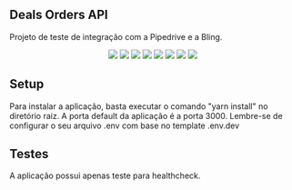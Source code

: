 ## Deals Orders API

Projeto de teste de integração com a Pipedrive e a Bling.

<p align="center">
    <img src="https://img.shields.io/badge/TypeScript-007ACC?style=for-the-badge&logo=typescript&logoColor=white" /> 
    <img src="https://img.shields.io/badge/MongoDB-white?style=for-the-badge&logo=mongodb&logoColor=4EA94B" /> 
    <img src="https://img.shields.io/badge/Node.js-339933?style=for-the-badge&logo=nodedotjs&logoColor=white" /> 
    <img src="https://img.shields.io/badge/Yarn-2C8EBB?style=for-the-badge&logo=yarn&logoColor=white"/> 
    <img src="https://img.shields.io/badge/Postman-FF6C37?style=for-the-badge&logo=Postman&logoColor=white"> 
    <img src="https://img.shields.io/badge/Swagger-85EA2D?style=for-the-badge&logo=Swagger&logoColor=white"> 
    <img src="https://img.shields.io/badge/eslint-3A33D1?style=for-the-badge&logo=eslint&logoColor=white"> 
    <img src="https://img.shields.io/badge/prettier-1A2C34?style=for-the-badge&logo=prettier&logoColor=F7BA3E"> 
</p>

## Setup

Para instalar a aplicação, basta executar o comando "yarn install" no diretório raiz. A porta default da aplicação é a porta 3000. Lembre-se de configurar o seu arquivo .env com base no template .env.dev

## Testes
A aplicação possui apenas teste para healthcheck.
